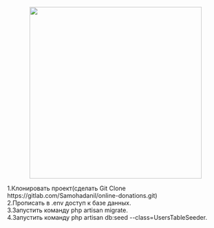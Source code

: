 <p align="center"><a href="https://laravel.com" target="_blank"><img src="https://raw.githubusercontent.com/laravel/art/master/logo-lockup/5%20SVG/2%20CMYK/1%20Full%20Color/laravel-logolockup-cmyk-red.svg" width="400"></a></p>
1.Клонировать проект(сделать Git Clone https://gitlab.com/Samohadanil/online-donations.git)
<br>2.Прописать в .env доступ к базе данных. 
<br>3.Запустить команду php artisan migrate.
<br>4.Запустить команду php artisan db:seed --class=UsersTableSeeder.

